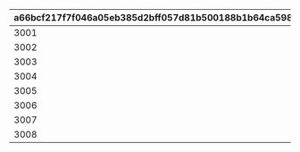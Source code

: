 |a66bcf217f7f046a05eb385d2bff057d81b500188b1b64ca59849171955b2703|71a335d25d2b69e8b5e5e83c2661e1546dc3d8dd88efc6ba7ab37b4ebb10e4bc|a29808f424f41bb2a1b1e12d1b264be2882f6a8aa31a4ffd4e6fbdd50251c0d4|3bc2ec53ffbb333894cfc14508a0726aa6b600e5dd1f7559ec9db0208d2aa699|bbe8c9c44133c0dccc67c04676888fb714975460e871467543f206661ecbcb86|1797042149fa96f3197a4d442bb039eb96d1112ab9848588a12543255d8a3976|e680d6286a8ae84257fe3a24361dc1bd03fd2898517c61e015cc1d25b05c3131|5d870308ef500aed643f8ed4d2320d651644f7ede2a6fad78d9a4c520395a9bb|f8f4cddff9037c472c4d5b2236cbf07c28c88cad0c2395bb0bedaa30337c9c06|641c264a0560426cbe3944d7e8f366fe698bb993e24b3e7677e95f5ee80369f5|bb70028d87ed5ff39e8e13037ceaac7ca46c2ed81bd1a8d156d4a64533b9fa69|d3f193376d74ce592093a0fe08386bba0596828a833e34afa31480c7fdc4478e|15dbe690d6107954be0f57ef11a03760f9e78823472503e7eec17aed8da37e7c|830f20f51839767981adc121f0e06ab6add6ccd0a3a578d63a672e39bacdbffc|39726621e6f851ba89b7586b312911cecfc7db7be2072fe0ce02e84075bd80de|985ad82d56b880d017c8e7d3d41e1f72ef9d58e0ef9e7803131de185a0a22255|
| --- | --- | --- | --- | --- | --- | --- | --- | --- | --- | --- | --- | --- | --- | --- | --- |
|3001|8|91002|500|12|94002|625000|2|20004|20|2|23001|20|0|0|0|
|3002|8|91002|500|12|94002|625000|2|20004|20|2|23001|20|0|0|0|
|3003|8|91002|500|12|94002|625000|2|20004|20|2|23001|20|0|0|0|
|3004|8|91002|500|12|94002|625000|2|20004|20|2|23001|20|0|0|0|
|3005|8|91002|1000|12|94002|1250000|2|20004|20|2|23001|20|2|21901|1|
|3006|8|91002|500|12|94002|625000|2|20004|20|2|23001|20|0|0|0|
|3007|8|91002|500|12|94002|625000|2|20004|20|2|23001|20|0|0|0|
|3008|8|91002|1500|12|94002|5000000|2|20005|10|2|23001|50|2|21951|1|